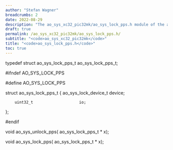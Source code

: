 ```yaml
---
author: "Stefan Wagner"
breadcrumbs: 2
date: 2022-08-29
description: "The ao_sys_xc32_pic32mk/ao_sys_lock_pps.h module of the ao real-time operating system."
draft: true
permalink: /ao_sys_xc32_pic32mk/ao_sys_lock_pps.h/ 
subtitle: "<code>ao_sys_xc32_pic32mk</code>"
title: "<code>ao_sys_lock_pps.h</code>"
toc: true
---
```


typedef struct  ao_sys_lock_pps_t   ao_sys_lock_pps_t;

#ifndef AO_SYS_LOCK_PPS

#define AO_SYS_LOCK_PPS

struct  ao_sys_lock_pps_t
{
        ao_sys_lock_device_t        device;

        uint32_t                    io;
};

#endif

void    ao_sys_unlock_pps(          ao_sys_lock_pps_t * x);

void    ao_sys_lock_pps(            ao_sys_lock_pps_t * x);

